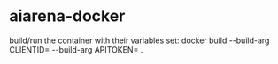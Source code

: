 # aiarena-docker

build/run the container with their variables set:
docker build --build-arg CLIENTID=<client ID> --build-arg APITOKEN=<API token> .